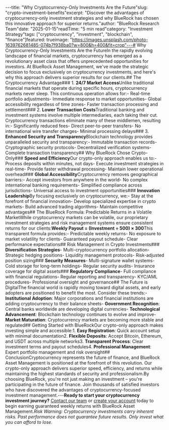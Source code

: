 ---title: "Why Cryptocurrency-Only Investments Are the Future"slug: "crypto-investment-benefits"excerpt: "Discover the advantages of cryptocurrency-only investment strategies and why BlueRock has chosen this innovative approach for superior returns."author: "BlueRock Research Team"date: "2025-01-15"readTime: "5 min read"category: "Investment Strategy"tags: ["cryptocurrency", "investment", "blockchain", "finance"]featured: trueimage: "https://images.unsplash.com/photo-1639762681485-074b7f938ba0?w=800&h=400&fit=crop"---# Why Cryptocurrency-Only Investments Are the FutureIn the rapidly evolving landscape of financial markets, cryptocurrency has emerged as a revolutionary asset class that offers unprecedented opportunities for investors. At BlueRock Asset Management, we've made the strategic decision to focus exclusively on cryptocurrency investments, and here's why this approach delivers superior results for our clients.## The Cryptocurrency Advantage### 1. **24/7 Market Access**Unlike traditional financial markets that operate during specific hours, cryptocurrency markets never sleep. This continuous operation allows for:- Real-time portfolio adjustments- Immediate response to market opportunities- Global accessibility regardless of time zones- Faster transaction processing and settlement### 2. **Lower Transaction Costs**Traditional banking and investment systems involve multiple intermediaries, each taking their cut. Cryptocurrency transactions eliminate many of these middlemen, resulting in:- Significantly reduced fees- Direct peer-to-peer transfers- No international wire transfer charges- Minimal processing delays### 3. **Enhanced Security and Transparency**Blockchain technology provides unparalleled security and transparency:- Immutable transaction records- Cryptographic security protocols- Decentralized verification systems- Complete transaction transparency## Why BlueRock Chose Crypto-Only### **Speed and Efficiency**Our crypto-only approach enables us to:- Process deposits within minutes, not days- Execute investment strategies in real-time- Provide faster withdrawal processing- Maintain lower operational overhead### **Global Accessibility**Cryptocurrency removes geographical barriers:- Accept investors from anywhere in the world- No complex international banking requirements- Simplified compliance across jurisdictions- Universal access to investment opportunities### **Innovation Leadership**By focusing exclusively on cryptocurrency, we:- Stay at the forefront of financial innovation- Develop specialized expertise in crypto markets- Build advanced trading algorithms- Maintain competitive advantages## The BlueRock Formula: Predictable Returns in a Volatile MarketWhile cryptocurrency markets can be volatile, our proprietary investment strategies and risk management systems ensure consistent returns for our clients:**Weekly Payout = (Investment ÷ 500) × 300**This transparent formula provides:- Predictable weekly returns- No exposure to market volatility for clients- Guaranteed payout schedule- Clear performance expectations## Risk Management in Crypto Investments### **Diversification Strategies**- Multi-cryptocurrency portfolio allocation- Strategic hedging positions- Liquidity management protocols- Risk-adjusted position sizing### **Security Measures**- Multi-signature wallet systems- Cold storage for long-term holdings- Regular security audits- Insurance coverage for digital assets### **Regulatory Compliance**- Full compliance with financial regulations- Regular reporting and transparency- KYC/AML procedures- Professional oversight and governance## The Future is DigitalThe financial world is rapidly moving toward digital assets, and early adopters are positioned to benefit the most. Consider these trends:- **Institutional Adoption**: Major corporations and financial institutions are adding cryptocurrency to their balance sheets- **Government Recognition**: Central banks worldwide are developing digital currencies- **Technological Advancement**: Blockchain technology continues to evolve and improve- **Market Maturation**: Cryptocurrency markets are becoming more stable and regulated## Getting Started with BlueRockOur crypto-only approach makes investing simple and accessible:1. **Easy Registration**: Quick account setup with minimal documentation2. **Flexible Deposits**: Accept Bitcoin, Ethereum, and USDT across multiple networks3. **Transparent Process**: Clear investment terms and payout schedules4. **Professional Management**: Expert portfolio management and risk oversight## ConclusionCryptocurrency represents the future of finance, and BlueRock Asset Management is positioned at the forefront of this revolution. Our crypto-only approach delivers superior speed, efficiency, and returns while maintaining the highest standards of security and professionalism.By choosing BlueRock, you're not just making an investment – you're participating in the future of finance. Join thousands of satisfied investors who have discovered the advantages of cryptocurrency-focused investment management.---**Ready to start your cryptocurrency investment journey?** [Contact our team](mailto:bluerockasset@zohomail.com) or [create your account](/register) today to begin earning guaranteed weekly returns with BlueRock Asset Management.*Risk Warning: Cryptocurrency investments carry inherent risks. Past performance does not guarantee future results. Only invest what you can afford to lose.*